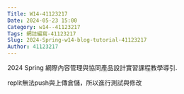 ```yaml
---
Title: W14-41123217
Date: 2024-05-23 15:00
Category: w14--41123217
Tags: 網誌編寫-41123217
Slug: 2024-Spring-w14-blog-tutorial-41123217
Author: 41123217
---
```


2024 Spring 網際內容管理與協同產品設計實習課程教學導引.

<!-- PELICAN_END_SUMMARY -->

replit無法push與上傳倉儲，所以進行測試與修改